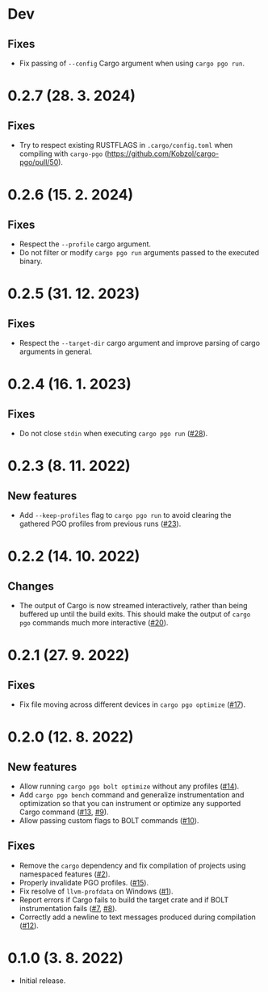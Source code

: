 # Dev
## Fixes

- Fix passing of `--config` Cargo argument when using `cargo pgo run`.

# 0.2.7 (28. 3. 2024)
## Fixes

- Try to respect existing RUSTFLAGS in `.cargo/config.toml` when compiling
  with `cargo-pgo` (https://github.com/Kobzol/cargo-pgo/pull/50).

# 0.2.6 (15. 2. 2024)
## Fixes

- Respect the `--profile` cargo argument.
- Do not filter or modify `cargo pgo run` arguments passed to the executed binary.

# 0.2.5 (31. 12. 2023)
## Fixes

- Respect the `--target-dir` cargo argument and improve parsing of cargo arguments in general.

# 0.2.4 (16. 1. 2023)
## Fixes

- Do not close `stdin` when executing `cargo pgo run` ([#28](https://github.com/Kobzol/cargo-pgo/issues/28)).

# 0.2.3 (8. 11. 2022)
## New features

- Add `--keep-profiles` flag to `cargo pgo run` to avoid clearing the gathered PGO profiles from
  previous runs ([#23](https://github.com/Kobzol/cargo-pgo/issues/23)).

# 0.2.2 (14. 10. 2022)
## Changes

- The output of Cargo is now streamed interactively, rather than being buffered up until the build exits.
  This should make the output of `cargo pgo` commands much more
  interactive ([#20](https://github.com/Kobzol/cargo-pgo/pull/20)).

# 0.2.1 (27. 9. 2022)
## Fixes

- Fix file moving across different devices in `cargo pgo optimize` ([#17](https://github.com/Kobzol/cargo-pgo/pull/17)).

# 0.2.0 (12. 8. 2022)
## New features

- Allow running `cargo pgo bolt optimize` without any profiles ([#14](https://github.com/Kobzol/cargo-pgo/pull/14)).
- Add `cargo pgo bench` command and generalize instrumentation and optimization so that you can instrument
  or optimize any supported Cargo command
  ([#13](https://github.com/Kobzol/cargo-pgo/pull/13), [#9](https://github.com/Kobzol/cargo-pgo/pull/9)).
- Allow passing custom flags to BOLT commands ([#10](https://github.com/Kobzol/cargo-pgo/pull/10)).

## Fixes

- Remove the `cargo` dependency and fix compilation of projects using namespaced features
  ([#2](https://github.com/Kobzol/cargo-pgo/pull/2)).
- Properly invalidate PGO profiles. ([#15](https://github.com/Kobzol/cargo-pgo/pull/15)).
- Fix resolve of `llvm-profdata` on Windows ([#1](https://github.com/Kobzol/cargo-pgo/pull/1)).
- Report errors if Cargo fails to build the target crate and if BOLT instrumentation fails
  ([#7](https://github.com/Kobzol/cargo-pgo/pull/7), [#8](https://github.com/Kobzol/cargo-pgo/pull/8)).
- Correctly add a newline to text messages produced during compilation
  ([#12](https://github.com/Kobzol/cargo-pgo/pull/12)).

# 0.1.0 (3. 8. 2022)

- Initial release.
